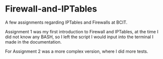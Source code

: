 # Firewall-and-IPTables
A few assignments regarding IPTables and Firewalls at BCIT. 

Assignment 1 was my first introduction to Firewall and IPTables, at the time I did not know any BASH, so I left the script I would input into the terminal I made in the documentation. 

For Assignment 2 was a more complex version, where I did more tests. 
